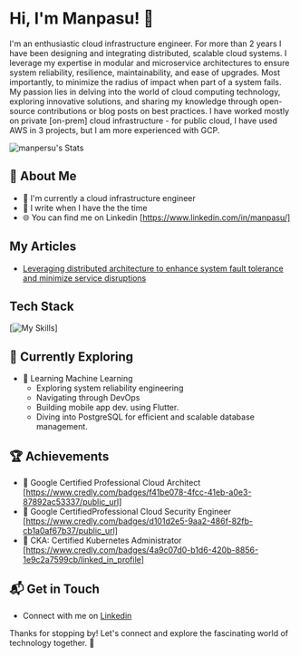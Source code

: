 # Hi, I'm Manpasu! 👋
I'm an enthusiastic cloud infrastructure engineer. For more than 2 years I have been designing and integrating distributed, scalable cloud systems. I leverage my expertise in modular and microservice architectures to ensure system reliability, resilience, maintainability, and ease of upgrades. Most importantly, to minimize the radius of impact when part of a system fails.  My passion lies in delving into the world of cloud computing technology, exploring innovative solutions, and sharing my knowledge through open-source contributions or blog posts on best practices. I have worked mostly on private [on-prem] cloud infrastructure - for public cloud, I have used AWS in 3 projects, but I am more experienced with GCP.

![manpersu's Stats](https://github-readme-stats.vercel.app/api?username=manpersu&theme=vue-dark&show_icons=true&hide_border=true&count_private=true)

## 🚀 About Me

- 🔭 I'm currently a cloud infrastructure engineer
- 📝 I write when I have the the time
- 🌐 You can find me on Linkedin [https://www.linkedin.com/in/manpasu/]


## My Articles
- [Leveraging distributed architecture to enhance system fault tolerance and minimize service disruptions](https://www.linkedin.com/pulse/leveraging-distributed-architecture-enhance-system-fault-mathias-vtyle/?trackingId=68ScGmVE4RME24z5JXXLEw%3D%3D)


## Tech Stack
[![My Skills](https://skillicons.dev/icons?i=kubernetes,docker,gcp,ansible,terraform,openstack,jenkins,linux,grafana,python)]

## 🌱 Currently Exploring

- 🚀 Learning Machine Learning
  - Exploring system reliability engineering
  - Navigating through DevOps
  - Building mobile app dev. using Flutter.
  - Diving into PostgreSQL for efficient and scalable database management.

 ## 🏆 Achievements

- 🌟 Google Certified Professional Cloud Architect [https://www.credly.com/badges/f41be078-4fcc-41eb-a0e3-87892ac53337/public_url]
- 🌟 Google CertifiedProfessional Cloud Security Engineer [https://www.credly.com/badges/d101d2e5-9aa2-486f-82fb-cb1a0af67b37/public_url]
- 🌟 CKA: Certified Kubernetes Administrator [https://www.credly.com/badges/4a9c07d0-b1d6-420b-8856-1e9c2a7599cb/linked_in_profile]


## 📬 Get in Touch

- Connect with me on [Linkedin](https://www.linkedin.com/in/manpasu/)


Thanks for stopping by! Let's connect and explore the fascinating world of technology together. 🚀



<!--

Here are some ideas to get you started:

- 🔭 I’m currently working on ...
- 🌱 I’m currently learning ...
- 👯 I’m looking to collaborate on ...
- 🤔 I’m looking for help with ...
- 💬 Ask me about ...
- 📫 How to reach me: ...
- 😄 Pronouns: ...
- ⚡ Fun fact: ...
-->
